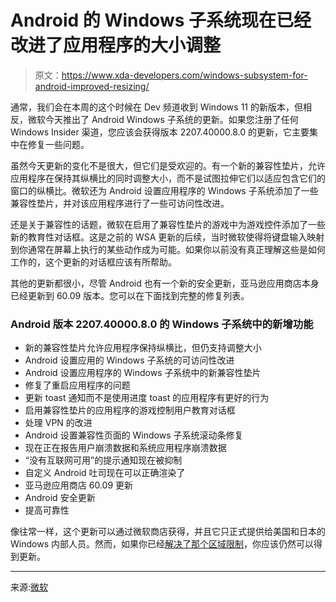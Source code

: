 # Android 的 Windows 子系统现在已经改进了应用程序的大小调整

> 原文：<https://www.xda-developers.com/windows-subsystem-for-android-improved-resizing/>

通常，我们会在本周的这个时候在 Dev 频道收到 Windows 11 的新版本，但相反，微软今天推出了 Android Windows 子系统的更新。如果您注册了任何 Windows Insider 渠道，您应该会获得版本 2207.40000.8.0 的更新，它主要集中在修复一些问题。

虽然今天更新的变化不是很大，但它们是受欢迎的。有一个新的兼容性垫片，允许应用程序在保持其纵横比的同时调整大小，而不是试图拉伸它们以适应包含它们的窗口的纵横比。微软还为 Android 设置应用程序的 Windows 子系统添加了一些兼容性垫片，并对该应用程序进行了一些可访问性改进。

还是关于兼容性的话题，微软在启用了兼容性垫片的游戏中为游戏控件添加了一些新的教育性对话框。这是之前的 WSA 更新的后续，当时微软使得将键盘输入映射到你通常在屏幕上执行的某些动作成为可能。如果你以前没有真正理解这些是如何工作的，这个更新的对话框应该有所帮助。

其他的更新都很小，尽管 Android 也有一个新的安全更新，亚马逊应用商店本身已经更新到 60.09 版本。您可以在下面找到完整的修复列表。

### Android 版本 2207.40000.8.0 的 Windows 子系统中的新增功能

*   新的兼容性垫片允许应用程序保持纵横比，但仍支持调整大小
*   Android 设置应用的 Windows 子系统的可访问性改进
*   Android 设置应用程序的 Windows 子系统中的新兼容性垫片
*   修复了重启应用程序的问题
*   更新 toast 通知而不是使用进度 toast 的应用程序有更好的行为
*   启用兼容性垫片的应用程序的游戏控制用户教育对话框
*   处理 VPN 的改进
*   Android 设置兼容性页面的 Windows 子系统滚动条修复
*   现在正在报告用户崩溃数据和系统应用程序崩溃数据
*   “没有互联网可用”的提示通知现在被抑制
*   自定义 Android 吐司现在可以正确渲染了
*   亚马逊应用商店 60.09 更新
*   Android 安全更新
*   提高可靠性

像往常一样，这个更新可以通过微软商店获得，并且它只正式提供给美国和日本的 Windows 内部人员。然而，如果你已经[解决了那个区域限制](https://www.xda-developers.com/how-to-bypass-amazon-appstore-region-lock-windows-subsystem-for-android/)，你应该仍然可以得到更新。

* * *

来源:[微软](https://blogs.windows.com/windows-insider/2022/08/31/update-to-windows-subsystem-for-android-on-windows-11-august-2022-2/)